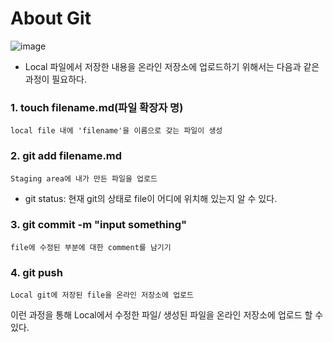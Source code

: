 
# About Git

![image](https://miro.medium.com/max/640/1*zpvd5fjZAFGsVAEsvMGKxA.webp)

- Local 파일에서 저장한 내용을 온라인 저장소에 업로드하기 위해서는 다음과 같은 과정이 필요하다.

### 1. touch filename.md(파일 확장자 명)

`local file 내에 'filename'을 이름으로 갖는 파일이 생성`

### 2. git add filename.md

`Staging area에 내가 만든 파일을 업로드`

- git status: 현재 git의 상태로 file이 어디에 위치해 있는지 알 수 있다.

### 3. git commit -m "input something"

`file에 수정된 부분에 대한 comment를 남기기`

### 4. git push

`Local git에 저장된 file을 온라인 저장소에 업로드`

이런 과정을 통해 Local에서 수정한 파일/ 생성된 파일을 온라인 저장소에 업로드 할 수 있다.
